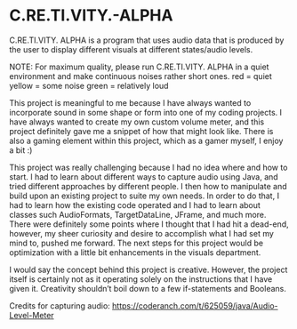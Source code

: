 # C.RE.TI.VITY.-ALPHA
C.RE.TI.VITY. ALPHA is a program that uses audio data that is produced by the user to display different visuals at different states/audio levels.

NOTE: For maximum quality, please run C.RE.TI.VITY. ALPHA in a quiet environment and make continuous noises rather short ones.
red = quiet
yellow = some noise
green = relatively loud

This project is meaningful to me because I have always wanted to incorporate sound in some shape or form into one of my coding projects. I have always wanted to create my own custom volume meter, and this project definitely gave me a snippet of how that might look like. There is also a gaming element within this project, which as a gamer myself, I enjoy a bit :)

This project was really challenging because I had no idea where and how to start. I had to learn about different ways to capture audio using Java, and tried different approaches by different people. I then how to manipulate and build upon an existing project to suite my own needs. In order to do that, I had to learn how the existing code operated and I had to learn about classes such AudioFormats, TargetDataLine, JFrame, and much more. There were definitely some points where I thought that I had hit a dead-end, however, my sheer curiosity and desire to accomplish what I had set my mind to, pushed me forward. The next steps for this project would be optimization with a little bit enhancements in the visuals department. 

I would say the concept behind this project is creative. However, the project itself is certainly not as it operating solely on the instructions that I have given it. Creativity shouldn’t boil down to a few if-statements and Booleans.


Credits for capturing audio: https://coderanch.com/t/625059/java/Audio-Level-Meter
